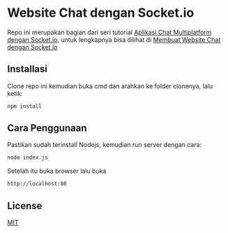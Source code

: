 # Website Chat dengan Socket.io
Repo ini merupakan bagian dari seri tutorial [Aplikasi Chat Multiplatform dengan Socket.io](https://hendra.one/aplikasi-chat-multiplatform-dengan-socket-io/),
untuk lengkapnya bisa dilihat di [Membuat Website Chat dengan Socket.io](https://hendra.one/membuat-website-chat-dengan-socket-io/)
## Installasi
Clone repo ini kemudian buka cmd dan arahkan ke folder clonenya, lalu ketik:
```bash
npm install
```
## Cara Penggunaan
Pastikan sudah terinstall Nodejs, kemudian run server dengan cara:
```bash
node index.js
```
Setelah itu buka browser lalu buka
```bash
http://localhost:80
```
## License
[MIT](https://choosealicense.com/licenses/mit/)
